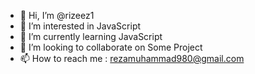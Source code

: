 - 👋 Hi, I’m @rizeez1
- 👀 I’m interested in JavaScript
- 🌱 I’m currently learning JavaScript
- 💞️ I’m looking to collaborate on Some Project
- 📫 How to reach me : rezamuhammad980@gmail.com
<!---
rizeez1/rizeez1 is a ✨ special ✨ repository because its `README.md` (this file) appears on your GitHub profile.
You can click the Preview link to take a look at your changes.
--->
